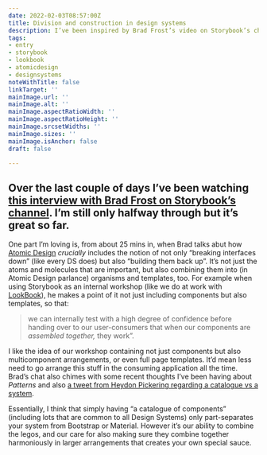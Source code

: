 ```yaml
---
date: 2022-02-03T08:57:00Z
title: Division and construction in design systems
description: I’ve been inspired by Brad Frost’s video on Storybook’s channel
tags:
- entry
- storybook
- lookbook
- atomicdesign
- designsystems
noteWithTitle: false
linkTarget: ''
mainImage.url: ''
mainImage.alt: ''
mainImage.aspectRatioWidth: ''
mainImage.aspectRatioHeight: ''
mainImage.srcsetWidths: ''
mainImage.sizes: ''
mainImage.isAnchor: false
draft: false

---
```

Over the last couple of days I’ve been watching [this interview with Brad Frost on Storybook’s channel](https://www.youtube.com/watch?v=jR0Gefa4lpg). I’m still only halfway through but it’s great so far.
---

One part I’m loving is, from about 25 mins in, when Brad talks abut how [Atomic Design](https://bradfrost.com/blog/post/atomic-web-design/) _crucially_ includes the notion of not only “breaking interfaces down” (like every DS does) but also “building them back up”. It’s not just the atoms and molecules that are important, but also combining them into (in Atomic Design parlance) organisms and templates, too. For example when using Storybook as an internal workshop (like we do at work with [LookBook](https://github.com/allmarkedup/lookbook)), he makes a point of it not just including components but also templates, so that:

> we can internally test with a high degree of confidence before handing over to our user-consumers that when our components are _assembled together,_ they work”.

I like the idea of our workshop containing not just components but also multicomponent arrangements, or even full page templates. It’d mean less need to go arrange this stuff in the consuming application all the time. Brad’s chat also chimes with some recent thoughts I’ve been having about _Patterns_ and also 
[a tweet from Heydon Pickering regarding a catalogue vs a system](https://twitter.com/heydonworks/status/1483127049657143297).

Essentially, I think that simply having “a catalogue of components” (including lots that are common to all Design Systems) only part-separates your system from Bootstrap or Material. However it’s our ability to combine the legos, and our care for also making sure they combine together harmoniously in larger arrangements that creates your own special sauce.